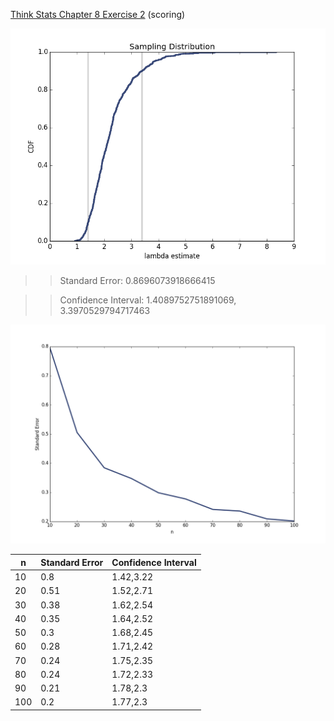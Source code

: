 [Think Stats Chapter 8 Exercise 2](http://greenteapress.com/thinkstats2/html/thinkstats2009.html#toc77) (scoring)

![Sampling Distribution](../img/samp_dist.png)

>> Standard Error: 0.8696073918666415

>> Confidence Interval: 1.4089752751891069, 3.3970529794717463

![Standard Error vs. n](../img/svn.png)

| n | Standard Error | Confidence Interval |
|---|----------------|---------------------|
|10|0.8|1.42,3.22|
|20|0.51|1.52,2.71|
|30|0.38|1.62,2.54|
|40|0.35|1.64,2.52|
|50|0.3|1.68,2.45|
|60|0.28|1.71,2.42|
|70|0.24|1.75,2.35|
|80|0.24|1.72,2.33|
|90|0.21|1.78,2.3|
|100|0.2|1.77,2.3|
